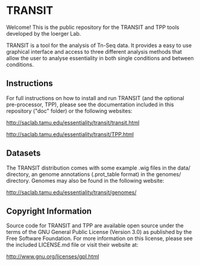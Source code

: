 # TRANSIT

Welcome! This is the public repository for the TRANSIT and TPP tools developed by the Ioerger Lab.

TRANSIT is a tool for the analysis of Tn-Seq data. It provides a easy to use graphical interface and access to three different analysis methods that allow the user to analyse essentiality in both single conditions and between conditions.


## Instructions

For full instructions on how to install and run TRANSIT (and the optional pre-processor, TPP), please see the documentation included in this repository ("doc" folder) or the following websites:


http://saclab.tamu.edu/essentiality/transit/transit.html

http://saclab.tamu.edu/essentiality/transit/TPP.html


## Datasets

The TRANSIT distribution comes with some example .wig files in the data/ directory, an genome annotations (.prot_table format) in the genomes/ directory. Genomes may also be found in the following website:
 
http://saclab.tamu.edu/essentiality/transit/genomes/


## Copyright Information

Source code for TRANSIT and TPP are available open source under the terms of the GNU General Public License (Version 3.0) as published by the Free Software Foundation. For more information on this license, please see the included LICENSE.md file or visit their website at:

http://www.gnu.org/licenses/gpl.html



